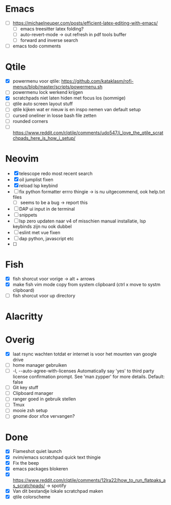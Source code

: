 # Emacs
- [ ] https://michaelneuper.com/posts/efficient-latex-editing-with-emacs/
    - [ ] emacs treesitter latex folding?
    - [ ] auto-revert-mode → out refresh in pdf tools buffer
    - [ ] forward and inverse search
- [ ] emacs todo comments
# Qtile
- [x] powermenu voor qtile: https://github.com/kataklasm/rofi-menus/blob/master/scripts/powermenu.sh
- [ ] powermenu lock werkend krijgen
- [x] scratchpads niet laten hiden met focus los (sommige)
- [ ] qtile auto screen layout stuff
- [ ] qtile kijken wat er nieuw is en inspo nemen van default setup
- [ ] cursed oneliner in losse bash file zetten
- [ ] rounded corners
- [ ] https://www.reddit.com/r/qtile/comments/udo547/i_love_the_qtile_scratchpads_here_is_how_i_setup/

# Neovim
- [x] telescope redo most recent search
- [x] oil jumplist fixen
- [x] reload lsp keybind
- [ ] fix python formatter errro thingie -> is nu uitgecommend, ook help.txt files
    - [ ] seems to be a bug -> report this
- [ ] DAP ui input in de terminal
- [ ] snippets
- [ ] lsp zero updaten naar v4 of misschien manual installatie, lsp keybinds zijn nu ook dubbel
- [ ] eslint met vue fixen
- [ ] dap python, javascript etc
- [ ] 

# Fish
- [x] fish shorcut voor vorige -> alt + arrows
- [x] make fish vim mode copy from system clipboard (ctrl x move to systm clipboard)
- [ ] fish shorcut voor up directory

# Alacritty

# Overig
- [x] laat rsync wachten totdat er internet is voor het mounten van google drive
- [ ] home manager gebruiken
- [ ] -l, --auto-agree-with-licenses Automatically say 'yes' to third party license confirmation prompt. See 'man zypper' for more details. Default: false
- [ ] Git key stuff
- [ ] Clipboard manager
- [ ] ranger goed in gebruik stellen
- [ ] Tmux
- [ ] mooie zsh setup
- [ ] gnome door xfce vervangen?

# Done
- [x]  Flameshot quiet launch
- [x]  nvim/emacs scratchpad quick text thingie
- [x]  Fix the beep
- [x]  emacs packages blokeren
- [x]  https://www.reddit.com/r/qtile/comments/12lra22/how_to_run_flatpaks_as_scratchpads/ → spotify
- [x]  Van dit bestandje lokale scratchpad maken
- [x]  qtile colorscheme

